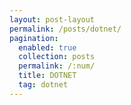 ```yaml
---
layout: post-layout
permalink: /posts/dotnet/
pagination:
  enabled: true
  collection: posts
  permalink: /:num/
  title: DOTNET
  tag: dotnet
---
```

